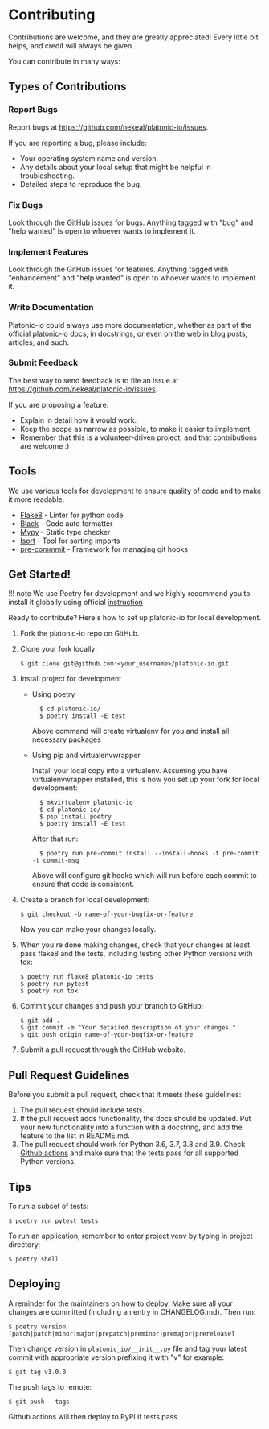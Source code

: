 Contributing
============

Contributions are welcome, and they are greatly appreciated! Every
little bit helps, and credit will always be given.

You can contribute in many ways:

Types of Contributions
----------------------

### Report Bugs

Report bugs at <https://github.com/nekeal/platonic-io/issues>.

If you are reporting a bug, please include:

-   Your operating system name and version.
-   Any details about your local setup that might be helpful in
    troubleshooting.
-   Detailed steps to reproduce the bug.

### Fix Bugs

Look through the GitHub issues for bugs. Anything tagged with "bug" and
"help wanted" is open to whoever wants to implement it.

### Implement Features

Look through the GitHub issues for features. Anything tagged with
"enhancement" and "help wanted" is open to whoever wants to implement
it.

### Write Documentation

Platonic-io could always use more documentation, whether as part of the
official platonic-io docs, in docstrings, or even on the web in blog posts,
articles, and such.

### Submit Feedback

The best way to send feedback is to file an issue at
<https://github.com/nekeal/platonic-io/issues>.

If you are proposing a feature:

-   Explain in detail how it would work.
-   Keep the scope as narrow as possible, to make it easier to
    implement.
-   Remember that this is a volunteer-driven project, and that
    contributions are welcome :)

Tools
-----
We use various tools for development to ensure quality of code and to make it
more readable.

* [Flake8](https://github.com/PyCQA/flake8) - Linter for python code
* [Black](https://github.com/psf/black) - Code auto formatter
* [Mypy](https://github.com/python/mypy) - Static type checker
* [Isort](https://github.com/PyCQA/isort) - Tool for sorting imports
* [pre-commmit](https://github.com/pre-commit/pre-commit) - Framework for managing git hooks

Get Started!
------------

!!! note
    We use Poetry for development and we highly recommend you to install
    it globally using official [instruction](https://python-poetry.org/docs/#installation)

Ready to contribute? Here's how to set up platonic-io for local
development.

1.  Fork the platonic-io repo on GitHub.
2.  Clone your fork locally:

        $ git clone git@github.com:<your_username>/platonic-io.git

3. Install project for development

    - Using poetry

            $ cd platonic-io/
            $ poetry install -E test

        Above command will create virtualenv for you and install all necessary packages

    - Using pip and virtualenvwrapper

        Install your local copy into a virtualenv. Assuming you have
        virtualenvwrapper installed, this is how you set up your fork for
        local development:

            $ mkvirtualenv platonic-io
            $ cd platonic-io/
            $ pip install poetry
            $ poetry install -E test

        After that run:

            $ poetry run pre-commit install --install-hooks -t pre-commit -t commit-msg

        Above will configure git hooks which will run before each commit to ensure
        that code is consistent.


4.  Create a branch for local development:

        $ git checkout -b name-of-your-bugfix-or-feature

    Now you can make your changes locally.

5.  When you're done making changes, check that your changes at least pass flake8
    and the tests, including testing other Python versions with tox:

        $ poetry run flake8 platonic-io tests
        $ poetry run pytest
        $ poetry run tox

6.  Commit your changes and push your branch to GitHub:

        $ git add .
        $ git commit -m "Your detailed description of your changes."
        $ git push origin name-of-your-bugfix-or-feature

7.  Submit a pull request through the GitHub website.

Pull Request Guidelines
-----------------------

Before you submit a pull request, check that it meets these guidelines:

1.  The pull request should include tests.
2.  If the pull request adds functionality, the docs should be updated.
    Put your new functionality into a function with a docstring, and add
    the feature to the list in README.md.
3.  The pull request should work for Python 3.6, 3.7, 3.8 and 3.9. Check
    [Github actions](https://github.com/nekeal/platonic-io/actions?query=event%3Apull_request++) and make sure
    that the tests pass for all supported Python versions.

Tips
----

To run a subset of tests:

    $ poetry run pytest tests

To run an application, remember to enter project venv by typing in project directory:

    $ poetry shell

Deploying
---------

A reminder for the maintainers on how to deploy. Make sure all your
changes are committed (including an entry in CHANGELOG.md). Then run:

    $ poetry version [patch|patch|minor|major|prepatch|preminor|premajor|prerelease]
Then change version in `platonic_io/__init__.py` file and tag your latest commit with appropriate version prefixing it with "v"
for example:

    $ git tag v1.0.0

The push tags to remote:

    $ git push --tags

Github actions will then deploy to PyPI if tests pass.
